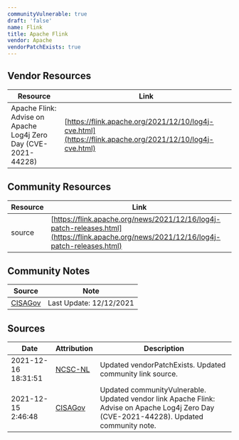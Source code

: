 ```yaml
---
communityVulnerable: true
draft: 'false'
name: Flink
title: Apache Flink
vendor: Apache
vendorPatchExists: true
---
```


## Vendor Resources
| Resource | Link |
| --- | --- |
| Apache Flink: Advise on Apache Log4j Zero Day (CVE-2021-44228) | [https://flink.apache.org/2021/12/10/log4j-cve.html](https://flink.apache.org/2021/12/10/log4j-cve.html) |

## Community Resources
| Resource | Link |
| --- | --- |
| source | [https://flink.apache.org/news/2021/12/16/log4j-patch-releases.html](https://flink.apache.org/news/2021/12/16/log4j-patch-releases.html) |

## Community Notes
| Source | Note |
| --- | --- |
| [CISAGov](https://raw.githubusercontent.com/cisagov/log4j-affected-db/develop/README.md) | Last Update: 12/12/2021 |

## Sources
| Date | Attribution | Description |
| --- | --- | --- |
| 2021-12-16 18:31:51 | [NCSC-NL](https://github.com/NCSC-NL/log4shell/blob/main/software/README.md) | Updated vendorPatchExists. Updated community link source.  |
| 2021-12-15 2:46:48 | [CISAGov](https://raw.githubusercontent.com/cisagov/log4j-affected-db/develop/README.md) | Updated communityVulnerable. Updated vendor link Apache Flink: Advise on Apache Log4j Zero Day (CVE-2021-44228). Updated community note.  |
